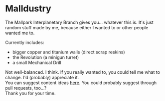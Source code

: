 # Malldustry
The Mallpark Interplanetary Branch gives you... whatever this is. It's just random stuff made by me, because either I wanted to or other people wanted me to.  

Currently includes:
- bigger copper and titanium walls (direct scrap reskins)
- the Revolution (a minigun turret)
- a small Mechanical Drill

Not well-balanced. I think. If you really wanted to, you could tell me what to change. I'd (probably) appreciate it.  
You can suggest content ideas [here](https://docs.google.com/document/d/1Bex6bGZH8Edi_bAxgYvtgrodqyh1-s17IsR06N01cDo/edit?usp=sharing). You could probably suggest through pull requests, too...?  
Thank you for your time.
